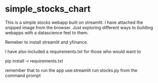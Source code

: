 # simple_stocks_chart
This is a simple stocks webapp built on streamlit. I have attached the snipped image from the browser. Just exploring different ways to building webapps with a datascience feel to them. 

Remeber to install streamlit and yfinance.

I have also included a requirements.txt for those who would want to

pip install -r requirements.txt


remember that to run the app use:streamlit run stocks.py  from the command prompt
